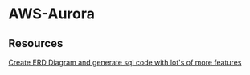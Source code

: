 # AWS-Aurora

## Resources
[Create ERD Diagram and generate sql code with lot's of more features](https://erdplus.com/)

